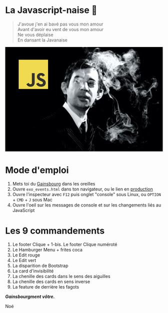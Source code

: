 # La Javascript-naise 🚬


> J'avoue j'en ai bavé pas vous mon amour <br>
> Avant d'avoir eu vent de vous mon amour <br>
> Ne vous déplaise <br>
> En dansant la Javanaise <br>

![Alt text](la_javascriptnaise.jpg?raw=true "La Javascriptnaise")

# Mode d'emploi

 1. Mets toi du [Gainsbourg](https://www.youtube.com/watch?v=V6gjzNm6dA0) dans les oreilles
 2. Ouvre `exo_events.html`  dans ton navigateur, ou le lien en [production](www.la-javanaise.surge.sh)
 3. Ouvre l'inspecteur avec  `F12`  puis onglet "console" sous Linux, ou  `OPTION`  +  `CMD`  +  `J` sous Mac
 4. Ouvre l'oeil sur les messages de console et sur les changements liés au JavaScript

# Les 9 commandements

 1. Le footer Clique  +  1-bis. Le footer Clique numéroté 
 2. Le Hamburger Menu + frites coca 
 3. Le Edit rouge
 4. Le Edit vert
 5. La disparition de Bootstrap
 6. La card d'invisibilité
 7. La chenille des cards dans le sens des aiguilles
 8. La chenille des cards en sens inverse
 9. La feature de derrière les fagots

***Gainsbourgment vôtre.***

Noé